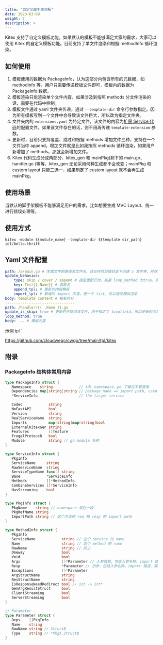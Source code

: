 ```yaml
---
title: "自定义脚手架模板"
date: 2023-03-09
weight: 7
description: >
---
```


Kitex 支持了自定义模板功能，如果默认的模板不能够满足大家的需求，大家可以使用 Kitex 的自定义模板功能。目前支持了单文件渲染和根据 methodInfo 循环渲染。

## 如何使用

1.  模板使用的数据为 PackageInfo，认为这部分内包含所有的元数据，如 methodInfo 等，用户只需要传递模板文件即可，模板内的数据为 PackageInfo 数据。
1.  模板渲染只能渲染单个文件内容，如果涉及到按照 methods 分文件渲染的话，需要在代码中控制。
1.  模板文件通过 yaml 文件夹传递，通过 `--template-dir` 命令行参数指定。因为所有模板写到一个文件中会导致该文件巨大，所以改为指定文件夹。
1.  文件夹内的 `extensions.yaml` 为特定文件，该文件的内容为[扩展 Service 代码](https://www.cloudwego.io/zh/docs/kitex/tutorials/code-gen/template_extension/)的配置文件。如果该文件存在的话，则不用再传递 `template-extension` 参数。
1.  更新时，目前只支持覆盖、跳过和根据 methods 增加文件三种，支持在一个文件当中 append。增加文件就是比如我按照 methods 循环渲染，如果用户新增加了 methods，那就会新增加文件。
1.  Kitex 代码生成分成两部分，kitex_gen 和 mainPkg(剩下的 main.go、handler.go )等等，kitex_gen 无论采用何种生成都不会改变；mainPkg 和 custom layout 只能二选一，如果制定了 custom layout 就不会再生成 mainPkg。

## 使用场景
当默认的脚手架模板不能够满足用户的需求，比如想要生成 MVC Layout、统一进行错误处理等。

## 使用方式

```console
kitex -module ${module_name} -template-dir ${template dir_path} idl/hello.thrift
```

## Yaml 文件配置

```yaml
path: /a/main.go # 生成文件的路径及文件名，这会在项目根目录下创建 a 文件夹，并在文件夹内生成 main.go 文件
update_behavior:
    type: skip / cover / append # 指定更新行为，如果 loop_method 为true，则不支持 append。默认是 skip
    key: Test{{.Name}} # 函数名
    append_tpl: # 更新的内容模板
    import_tpl: # 新增的 import 内容，是一个 list，可以通过模版渲染
body: template content # 模板内容
--------------------------------
path: /handler/{{ .Name }}.go 
update_is_skip: true # 更新时不跳过该文件，由于指定了 loopfield，所以更新时会增加文件
loop_method: true
body: ... # 模板内容
```

示例 tpl：

https://github.com/cloudwego/cwgo/tree/main/tpl/kitex


## 附录

### PackageInfo 结构体常用内容

```go
type PackageInfo struct {
   Namespace    string            // idl namespace，pb 下建议不要使用
   Dependencies map[string]string // package name => import path, used for searching imports
   *ServiceInfo                   // the target service

   Codec            string
   NoFastAPI        bool
   Version          string
   RealServiceName  string
   Imports          map[string]map[string]bool 
   ExternalKitexGen string
   Features         []feature
   FrugalPretouch   bool
   Module           string // go module 名称
}

type ServiceInfo struct {
   PkgInfo
   ServiceName     string
   RawServiceName  string
   ServiceTypeName func() string
   Base            *ServiceInfo
   Methods         []*MethodInfo
   CombineServices []*ServiceInfo
   HasStreaming    bool
}

type PkgInfo struct {
   PkgName    string // namespace 最后一段
   PkgRefName string
   ImportPath string // 这个方法的 req 和 resp 的 import path
}

type MethodInfo struct {
   PkgInfo
   ServiceName            string // 这个 service 的 name
   Name                   string // 这个 method 的 name
   RawName                string // 同上
   Oneway                 bool
   Void                   bool
   Args                   []*Parameter // 入参信息，包括入参名称、import 路径、类型
   Resp                   *Parameter // 出参，包括入参名称、import 路径、类型
   Exceptions             []*Parameter
   ArgStructName          string
   ResStructName          string
   IsResponseNeedRedirect bool // int -> int*
   GenArgResultStruct     bool
   ClientStreaming        bool
   ServerStreaming        bool
}

// Parameter .
type Parameter struct {
   Deps    []PkgInfo 
   Name    string  
   RawName string // StructB
   Type    string // *PkgA.StructB
}
```

